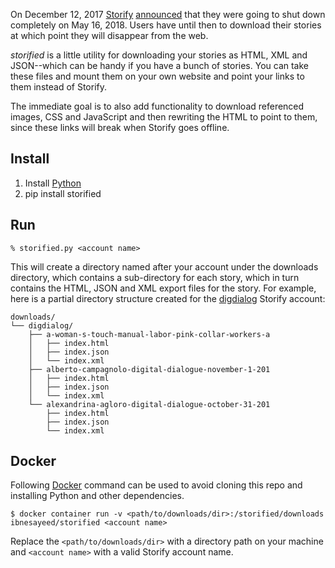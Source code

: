 On December 12, 2017 [Storify] [announced] that they were going to shut down
completely on May 16, 2018. Users have until then to download their stories at
which point they will disappear from the web.

*storified* is a little utility for downloading your stories as HTML, XML and
JSON--which can be handy if you have a bunch of stories. You can take these
files and mount them on your own website and point your links to them instead of
Storify.

The immediate goal is to also add functionality to download referenced images,
CSS and JavaScript and then rewriting the HTML to point to them, since these
links will break when Storify goes offline.

## Install

1. Install [Python]
2. pip install storified

## Run

    % storified.py <account name>

This will create a directory named after your account under the downloads directory, which contains a
sub-directory for each story, which in turn contains the HTML, JSON and XML
export files for the story. For example, here is a partial directory structure
created for the [digdialog] Storify account:

```
downloads/
└── digdialog/
    ├── a-woman-s-touch-manual-labor-pink-collar-workers-a
    │   ├── index.html
    │   ├── index.json
    │   └── index.xml
    ├── alberto-campagnolo-digital-dialogue-november-1-201
    │   ├── index.html
    │   ├── index.json
    │   └── index.xml
    └── alexandrina-agloro-digital-dialogue-october-31-201
        ├── index.html
        ├── index.json
        └── index.xml
```

## Docker

Following [Docker] command can be used to avoid cloning this repo and installing Python and other dependencies.

```
$ docker container run -v <path/to/downloads/dir>:/storified/downloads ibnesayeed/storified <account name>
```

Replace the `<path/to/downloads/dir>` with a directory path on your machine and `<account name>` with a valid Storify account name.

[Storify]: https://en.wikipedia.org/wiki/Storify
[announced]: https://web.archive.org/web/20171212163903/https://storify.com/faq-eol
[Python]: https://python.org
[digdialog]: https://storify.com/digdialog/
[Docker]: https://docs.docker.com/engine/installation/
